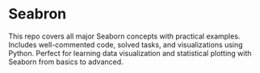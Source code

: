# Seabron
 This repo covers all major Seaborn concepts with practical examples. Includes well-commented code, solved tasks, and visualizations using Python. Perfect for learning data visualization and statistical plotting with Seaborn from basics to advanced.
